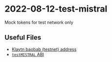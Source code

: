 # 2022-08-12-test-mistral

Mock tokens for test network only
## Useful Files

- [Klaytn baobab (testnet) address](./output/baobab.json)
- [`testMISTRAL` ABI](./abi/TestToken.json)
